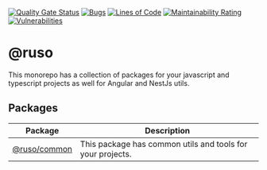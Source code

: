 [![Quality Gate Status](https://sonarcloud.io/api/project_badges/measure?project=ruslanguns_ruso-monorepo&metric=alert_status)](https://sonarcloud.io/dashboard?id=ruslanguns_ruso-monorepo) [![Bugs](https://sonarcloud.io/api/project_badges/measure?project=ruslanguns_ruso-monorepo&metric=bugs)](https://sonarcloud.io/dashboard?id=ruslanguns_ruso-monorepo) [![Lines of Code](https://sonarcloud.io/api/project_badges/measure?project=ruslanguns_ruso-monorepo&metric=ncloc)](https://sonarcloud.io/dashboard?id=ruslanguns_ruso-monorepo) [![Maintainability Rating](https://sonarcloud.io/api/project_badges/measure?project=ruslanguns_ruso-monorepo&metric=sqale_rating)](https://sonarcloud.io/dashboard?id=ruslanguns_ruso-monorepo) [![Vulnerabilities](https://sonarcloud.io/api/project_badges/measure?project=ruslanguns_ruso-monorepo&metric=vulnerabilities)](https://sonarcloud.io/dashboard?id=ruslanguns_ruso-monorepo)

# @ruso

This monorepo has a collection of packages for your javascript and typescript projects as well for Angular and NestJs utils.

## Packages

| Package                         | Description                                                |
| ------------------------------- | ---------------------------------------------------------- |
| [@ruso/common](packages/common) | This package has common utils and tools for your projects. |
